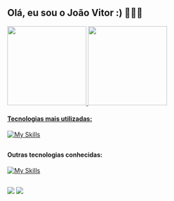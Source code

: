 ## Olá, eu sou o João Vitor :) 👨🏽‍💻

<div align="left">

  <a href="https://github.com/joaovtmarques">
  <img height="180em" src="https://github-readme-stats.vercel.app/api?username=joaovtmarques&show_icons=true&theme=tokyonight"/>
  <img height="180em" src="https://github-readme-stats.vercel.app/api/top-langs/?username=joaovtmarques&layout=compact&theme=tokyonight"/>
</div>

#### Tecnologias mais utilizadas:
<!-- <div style="display: inline_block"><br>
  <img align="center" alt="Node-icon" height="40" width="50" src="https://cdn.jsdelivr.net/gh/devicons/devicon/icons/nodejs/nodejs-original-wordmark.svg" />  
  <img align="center" alt="João-React" height="30" width="40" src="https://raw.githubusercontent.com/devicons/devicon/master/icons/react/react-original.svg">
  <img align="center" alt="João-Js" height="30" width="40" src="https://raw.githubusercontent.com/devicons/devicon/master/icons/javascript/javascript-plain.svg">
  <img align="center" alt="João-Ts" height="30" width="40" src="https://raw.githubusercontent.com/devicons/devicon/master/icons/typescript/typescript-plain.svg">
  <img align="center" alt="João-CSS" height="30" width="40" src="https://raw.githubusercontent.com/devicons/devicon/master/icons/css3/css3-original.svg">
  <img align="center" alt="João-PostgreSQL" height="30" width="40" src="https://raw.githubusercontent.com/devicons/devicon/master/icons/postgresql/postgresql-original.svg">
</div> -->
  
[![My Skills](https://skillicons.dev/icons?i=nodejs,react,js,ts,css,postgres)](https://skillicons.dev)
  
##

#### Outras tecnologias conhecidas:
<!--  <div style="display: inline_block">
   <img align="center" alt="Java-icon" height="40" width="50" src="https://cdn.jsdelivr.net/gh/devicons/devicon/icons/java/java-original-wordmark.svg" />
   <img align="center" alt="João-Heroku" height="30" width="40" src="https://cdn.jsdelivr.net/gh/devicons/devicon/icons/kotlin/kotlin-original.svg" />
   <img align="center" alt="João-HTML" height="30" width="40" src="https://raw.githubusercontent.com/devicons/devicon/master/icons/html5/html5-original.svg">
   <img align="center" alt="Sql-icon" height="40" width="50" src="https://cdn.jsdelivr.net/gh/devicons/devicon/icons/mysql/mysql-original-wordmark.svg" />
   <img align="center" alt="João-Firebase" height="30" width="40" src="https://raw.githubusercontent.com/devicons/devicon/master/icons/firebase/firebase-plain.svg">
   <img align="center" alt="João-Heroku" height="30" width="40" src="https://raw.githubusercontent.com/devicons/devicon/master/icons/heroku/heroku-original.svg">

 </div> -->
  
[![My Skills](https://skillicons.dev/icons?i=java,php,laravel,kotlin,html,mysql,firebase,vscode,figma)](https://skillicons.dev)
 
 ##
 
<div> 
  <a href = "mailto:jvsilvam@outlook.com"><img src="https://img.shields.io/badge/Microsoft_Outlook-0078D4?style=for-the-badge&logo=microsoft-      outlook&logoColor=white"target="_blank"></a>
    <a href="www.linkedin.com/in/joão-vitor-da-silva-marques-944b461bb" target="_blank"><img src="https://img.shields.io/badge/-LinkedIn-%230077B5?style=for-the-badge&logo=linkedin&logoColor=white" target="_blank"></a> 
</div>

